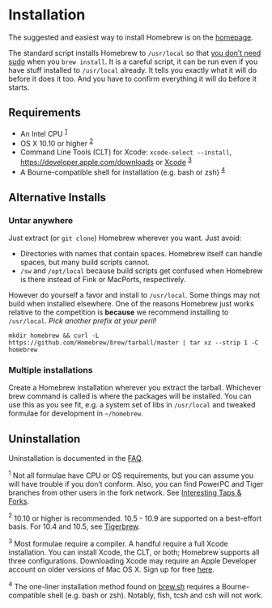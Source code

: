 # Installation
The suggested and easiest way to install Homebrew is on the
[homepage](http://brew.sh).

The standard script installs Homebrew to `/usr/local` so that
[you don’t need sudo](FAQ.md#why-does-homebrew-say-sudo-is-bad-) when you
`brew install`. It is a careful script, it can be run even if you have stuff
installed to `/usr/local` already. It tells you exactly what it will do before
it does it too. And you have to confirm everything it will do before it starts.

## Requirements
* An Intel CPU <sup>[1](#1)</sup>
* OS X 10.10 or higher <sup>[2](#2)</sup>
* Command Line Tools (CLT) for Xcode: `xcode-select --install`,
  https://developer.apple.com/downloads or
  [Xcode](https://itunes.apple.com/us/app/xcode/id497799835) <sup>[3](#3)</sup>
* A Bourne-compatible shell for installation (e.g. bash or zsh) <sup>[4](#4)</sup>

## Alternative Installs
### Untar anywhere
Just extract (or `git clone`) Homebrew wherever you want. Just
avoid:

* Directories with names that contain spaces. Homebrew itself can handle spaces, but many build scripts cannot.
* `/sw` and `/opt/local` because build scripts get confused when Homebrew is there instead of Fink or MacPorts, respectively.

However do yourself a favor and install to `/usr/local`. Some things may
not build when installed elsewhere. One of the reasons Homebrew just
works relative to the competition is **because** we recommend installing
to `/usr/local`. *Pick another prefix at your peril!*

`mkdir homebrew && curl -L https://github.com/Homebrew/brew/tarball/master | tar xz --strip 1 -C homebrew`

### Multiple installations
Create a Homebrew installation wherever you extract the tarball. Whichever brew command is called is where the packages will be installed. You can use this as you see fit, e.g. a system set of libs in `/usr/local` and tweaked formulae for development in `~/homebrew`.

## Uninstallation
Uninstallation is documented in the [FAQ](FAQ.md).

<a name="1"><sup>1</sup></a> Not all formulae have CPU or OS requirements, but
you can assume you will have trouble if you don’t conform. Also, you can find
PowerPC and Tiger branches from other users in the fork network. See
[Interesting Taps & Forks](Interesting-Taps-&-Forks.md).

<a name="2"><sup>2</sup></a> 10.10 or higher is recommended. 10.5 - 10.9 are
supported on a best-effort basis. For 10.4 and 10.5, see
[Tigerbrew](https://github.com/mistydemeo/tigerbrew).

<a name="3"><sup>3</sup></a> Most formulae require a compiler. A handful
require a full Xcode installation. You can install Xcode, the CLT, or both;
Homebrew supports all three configurations. Downloading Xcode may require an
Apple Developer account on older versions of Mac OS X. Sign up for free
[here](https://developer.apple.com/register/index.action).

<a name="4"><sup>4</sup></a> The one-liner installation method found on
[brew.sh](http://brew.sh) requires a Bourne-compatible shell (e.g. bash or
zsh). Notably, fish, tcsh and csh will not work.
